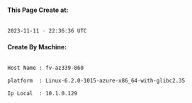 
   
#### This Page Create at:

```bash

2023-11-11 - 22:36:36 UTC

```

#### Create By Machine:

```bash

Host Name : fv-az339-860

platform  : Linux-6.2.0-1015-azure-x86_64-with-glibc2.35

Ip Local  : 10.1.0.129

```

